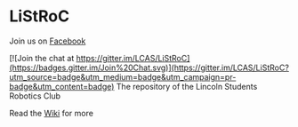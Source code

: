 # LiStRoC

Join us on [Facebook](https://www.facebook.com/groups/LiStRoC/) 

[![Join the chat at https://gitter.im/LCAS/LiStRoC](https://badges.gitter.im/Join%20Chat.svg)](https://gitter.im/LCAS/LiStRoC?utm_source=badge&utm_medium=badge&utm_campaign=pr-badge&utm_content=badge)
The repository of the Lincoln Students Robotics Club

Read the [Wiki](wiki/) for more

